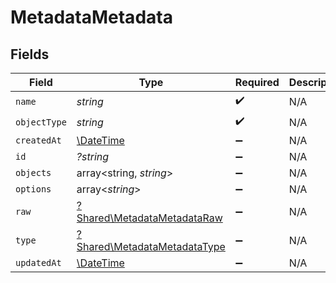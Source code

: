 # MetadataMetadata


## Fields

| Field                                                                       | Type                                                                        | Required                                                                    | Description                                                                 |
| --------------------------------------------------------------------------- | --------------------------------------------------------------------------- | --------------------------------------------------------------------------- | --------------------------------------------------------------------------- |
| `name`                                                                      | *string*                                                                    | :heavy_check_mark:                                                          | N/A                                                                         |
| `objectType`                                                                | *string*                                                                    | :heavy_check_mark:                                                          | N/A                                                                         |
| `createdAt`                                                                 | [\DateTime](https://www.php.net/manual/en/class.datetime.php)               | :heavy_minus_sign:                                                          | N/A                                                                         |
| `id`                                                                        | *?string*                                                                   | :heavy_minus_sign:                                                          | N/A                                                                         |
| `objects`                                                                   | array<string, *string*>                                                     | :heavy_minus_sign:                                                          | N/A                                                                         |
| `options`                                                                   | array<*string*>                                                             | :heavy_minus_sign:                                                          | N/A                                                                         |
| `raw`                                                                       | [?Shared\MetadataMetadataRaw](../../Models/Shared/MetadataMetadataRaw.md)   | :heavy_minus_sign:                                                          | N/A                                                                         |
| `type`                                                                      | [?Shared\MetadataMetadataType](../../Models/Shared/MetadataMetadataType.md) | :heavy_minus_sign:                                                          | N/A                                                                         |
| `updatedAt`                                                                 | [\DateTime](https://www.php.net/manual/en/class.datetime.php)               | :heavy_minus_sign:                                                          | N/A                                                                         |
